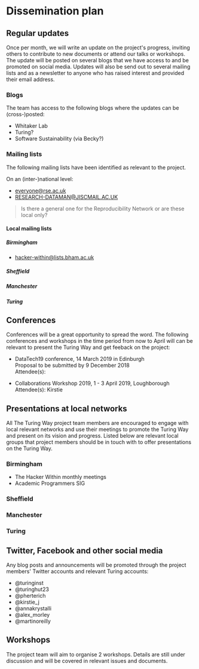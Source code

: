 # Dissemination plan

## Regular updates
Once per month, we will write an update on the project's progress, inviting others to contribute to new documents or attend our talks or workshops.
The update will be posted on several blogs that we have access to and be promoted on social media. Updates will also be send out to several mailing lists and as a newsletter to anyone who has raised interest and provided their email address.

### Blogs
The team has access to the following blogs where the updates can be (cross-)posted:
- Whitaker Lab
- Turing?
- Software Sustainability (via Becky?)

### Mailing lists
The following mailing lists have been identified as relevant to the project.

On an (inter-)national level:
- everyone@rse.ac.uk
- RESEARCH-DATAMAN@JISCMAIL.AC.UK
> Is there a general one for the Reproducibility Network or are these local only?

#### Local mailing lists

##### Birmingham
- hacker-within@lists.bham.ac.uk

##### Sheffield

##### Manchester

##### Turing


## Conferences
Conferences will be a great opportunity to spread the word. The following conferences and workshops in the time period from now to April will can be relevant to present the Turing Way and get feeback on the project:

- DataTech19 conference, 14 March 2019 in Edinburgh\
  Proposal to be submitted by 9 December 2018\
  Attendee(s):

- Collaborations Workshop 2019, 1 - 3 April 2019, Loughborough\
  Attendee(s): Kirstie


## Presentations at local networks
All The Turing Way project team members are encouraged to engage with local relevant networks and use their meetings to promote the Turing Way and present on its vision and progress. Listed below are relevant local groups that project members should be in touch with to offer presentations on the Turing Way.

### Birmingham
- The Hacker Within monthly meetings
- Academic Programmers SIG

### Sheffield

### Manchester

### Turing


## Twitter, Facebook and other social media
Any blog posts and announcements will be promoted through the project members' Twitter accounts and relevant Turing accounts:
- @turinginst
- @turinghut23
- @pherterich
- @kirstie_j
- @annakrystalli
- @alex_morley
- @martinoreilly

## Workshops
The project team will aim to organise 2 workshops. Details are still under discussion and will be covered in relevant issues and documents.
